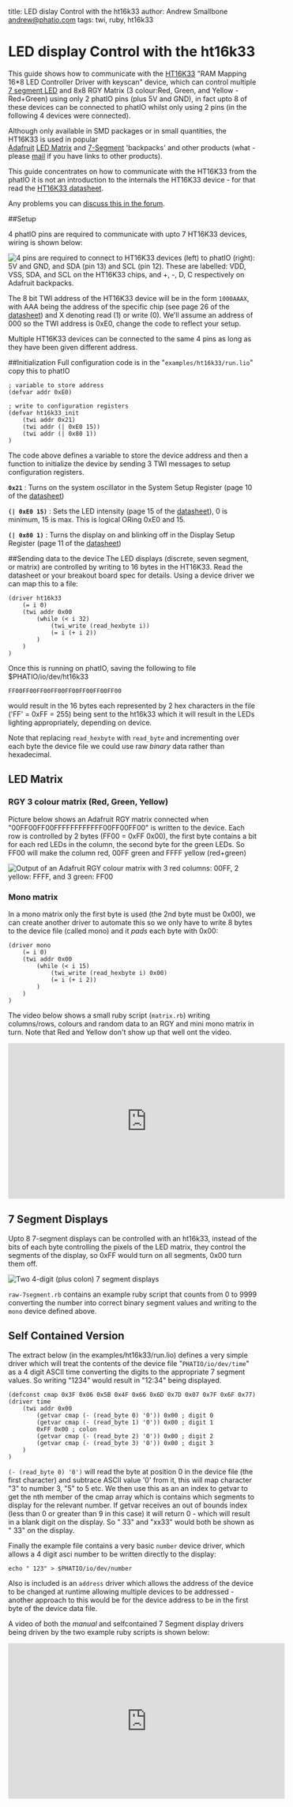 title:	LED dislay Control with the ht16k33
author:	Andrew Smallbone <andrew@phatio.com>
tags: twi, ruby, ht16k33

[datasheet]: http://www.holtek.com/pdf/consumer/ht16K33v110.pdf "datasheet"


# LED display Control with the ht16k33

This guide shows how to communicate with the [HT16K33](http://www.holtek.com/english/docum/consumer/16K33.htm) "RAM Mapping 16*8 LED Controller Driver with keyscan" device, which can control multiple [7 segment LED](http://www.wikipedia.org/wiki/Seven-segment_display) and 8x8 RGY Matrix (3 colour:Red, Green, and Yellow - Red+Green)  using only 2 phatIO pins (plus 5V and GND), in fact upto 8 of these devices can be connected to phatIO whilst only using 2 pins (in the following 4 devices were connected).

Although only available in SMD packages or in small quantities, the HT16K33 is used in popular  
[Adafruit](http://www.adafruit.com/) [LED Matrix](http://adafruit.com/products/902) and [7-Segment](http://adafruit.com/products/1002) 'backpacks'  and other products (what - please [mail](mailto:andrew@phatio.com) if you have links to other products).


This guide concentrates on how to communicate with the HT16K33 from the phatIO it is not an introduction to the internals the HT16K33 device - for that read the [HT16K33 datasheet][datasheet].

Any problems you can [discuss this in the forum](http://www.phatio.com/forum/viewforum.php?f=14&sid=ed2b4cf98744bf2e562f218268f41471).


##Setup

4 phatIO pins are required to communicate with upto 7 HT16K33 devices, wiring is shown below:

![4 pins are required to connect to HT16K33 devices (left) to phatIO (right):  **5V** and **GND**, and **SDA** (pin 13) and **SCL** (pin 12).
These are labelled: **VDD**, **VSS**, **SDA**, and **SCL** on the HT16K33 chips, 
and **+**, **-**, **D**, **C** respectively on Adafruit backpacks.](./connections-75.jpg)


The 8 bit TWI address of the HT16K33 device will be in the form `1000AAAX`, with AAA being the address of the specific chip (see page 26 of the [datasheet]) and X denoting read (1) or write (0).  We'll assume an address of 000 so the TWI address is 0xE0, change the code to reflect your setup.

Multiple HT16K33 devices can be connected to the same 4 pins as long as they have been given different address.


##Initialization
Full configuration code is in the "`examples/ht16k33/run.lio`" copy this to phatIO

	; variable to store address
	(defvar addr 0xE0)

	; write to configuration registers
	(defvar ht16k33_init 
		(twi addr 0x21)
		(twi addr (| 0xE0 15))
		(twi addr (| 0x80 1))
	)

The code above defines a variable to store the device address and then a function to initialize the device by sending 3 TWI messages to setup configuration registers.

**`0x21`**
:	Turns on the system oscillator in the System Setup Register (page 10 of the [datasheet])

**`(| 0xE0 15)`**
:	Sets the LED intensity (page 15 of the [datasheet]), 0 is minimum, 15 is max.  This is logical ORing 0xE0 and 15.

**`(| 0x80 1)`**
:	Turns the display on and blinking off in the Display Setup Register (page 11 of the [datasheet])


##Sending data to the device
The LED displays (discrete, seven segment, or matrix) are controlled by writing to 16 bytes in the HT16K33.  Read the datasheet or your breakout board spec for details.  Using a device driver we can map this to a file:

	(driver ht16k33 
		(= i 0)
		(twi addr 0x00 
			(while (< i 32) 
				(twi_write (read_hexbyte i))
				(= i (+ i 2)) 
			)
		)
	)
	
Once this is running on phatIO, saving the following to file $PHATIO/io/dev/ht16k33

	FF00FF00FF00FF00FF00FF00FF00FF00

would result in the 16 bytes each represented by 2 hex characters in the file ('FF' = 0xFF = 255) being sent to the ht16k33 which it will result in the LEDs lighting appropriately, depending on device.

Note that replacing `read_hexbyte` with `read_byte` and incrementing over each byte the device file we could use raw _binary_ data rather than hexadecimal.

## LED Matrix

### RGY 3 colour matrix (Red, Green, Yellow)

Picture below shows an Adafruit RGY matrix connected when "00FF00FF00FFFFFFFFFFFF00FF00FF00" is written to the device.  Each row is controlled by 2 bytes (FF00 = 0xFF 0x00), the first byte contains a bit for each red LEDs in the column, the second byte for the green LEDs.  So FF00 will make the column red, 00FF green and FFFF yellow (red+green)

![Output of an Adafruit RGY colour matrix with 3 red columns: 00FF, 2 yellow: FFFF, and 3 green: FF00](./rgy-50.jpg)


### Mono matrix

In a mono matrix only the first byte is used (the 2nd byte must be 0x00), we can create another driver to automate this so we only have to write 8 bytes to the device file (called mono) and it _pads_ each byte with 0x00:

	(driver mono
		(= i 0)
		(twi addr 0x00 
			(while (< i 15)
			 	(twi_write (read_hexbyte i) 0x00)
			  	(= i (+ i 2))
			)
		)
	)

The video below shows a small ruby script (`matrix.rb`) writing columns/rows, colours and random data to an RGY and mini mono matrix in turn.  Note that Red and Yellow don't show up that well ont the video.

<iframe style="display: block; margin-left: auto; margin-right: auto" width="560" height="315" src="http://www.youtube-nocookie.com/embed/IALdMIjbMZI" frameborder="0" allowfullscreen></iframe>

## 7 Segment Displays

Upto 8 7-segment displays can be controlled with an ht16k33, instead of the bits of each byte controlling the pixels of the LED matrix, they control the segments of the display, so 0xFF would turn on all segments, 0x00 turn them off.

![Two 4-digit (plus colon) 7 segment displays](7segment-50.jpg)

`raw-7segment.rb` contains an example ruby script that counts from 0 to 9999 converting the number into correct binary segment values and writing to the `mono` device defined above.


## Self Contained Version

The extract below (in the examples/ht16k33/run.lio) defines a very simple driver which will treat the contents of the device file "`PHATIO/io/dev/time`" as a 4 digit ASCII time converting the digits to the appropriate 7 segment values.  So writing "1234" would result in "12:34" being displayed.

	(defconst cmap 0x3F 0x06 0x5B 0x4F 0x66 0x6D 0x7D 0x07 0x7F 0x6F 0x77)
	(driver time
	 	(twi addr 0x00
			(getvar cmap (- (read_byte 0) '0')) 0x00 ; digit 0
			(getvar cmap (- (read_byte 1) '0')) 0x00 ; digit 1
			0xFF 0x00 ; colon
			(getvar cmap (- (read_byte 2) '0')) 0x00 ; digit 2
			(getvar cmap (- (read_byte 3) '0')) 0x00 ; digit 3
		)
	)


`(- (read_byte 0) '0')` will read the byte at position 0 in the device file (the first character) and subtrace ASCII value '0' from it, this will map character "3" to number 3, "5" to 5 etc.  We then use this as an an index to getvar to get the nth member of the cmap array which is contains which segments to display for the relevant number.  If getvar receives an out of bounds index (less than 0 or greater than 9 in this case) it will return 0 - which will result in a blank digit on the display.  So "  33" and "xx33" would both be shown as "  33" on the display.


Finally the example file contains a very basic `number` device driver, which allows a 4 digit asci number to be written directly to the display:

	echo " 123" > $PHATIO/io/dev/number
	
Also is included is an `address` driver which allows the address of the device to be changed at runtime allowing multiple devices to be addressed - another approach to this would be for the device address to be in the first byte of the device data file. 

A video of both the _manual_ and selfcontained 7 Segment display drivers being driven by the two example ruby scripts is shown below:

<iframe style="display: block; margin-left: auto; margin-right: auto" width="560" height="315" src="http://www.youtube-nocookie.com/embed/2cYTAcgOel4" frameborder="0" allowfullscreen></iframe>

